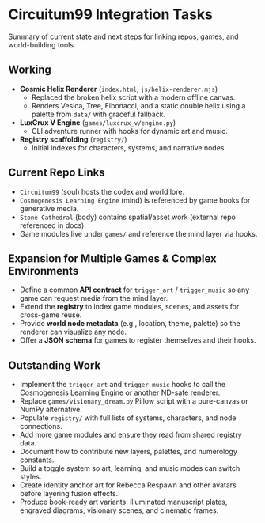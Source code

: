 # Circuitum99 Integration Tasks

Summary of current state and next steps for linking repos, games, and world-building tools.

## Working
- **Cosmic Helix Renderer** (`index.html`, `js/helix-renderer.mjs`)
  - Replaced the broken helix script with a modern offline canvas.
  - Renders Vesica, Tree, Fibonacci, and a static double helix using a palette from `data/` with graceful fallback.
- **LuxCrux V Engine** (`games/luxcrux_v/engine.py`)
  - CLI adventure runner with hooks for dynamic art and music.
- **Registry scaffolding** (`registry/`)
  - Initial indexes for characters, systems, and narrative nodes.

## Current Repo Links
- `Circuitum99` (soul) hosts the codex and world lore.
- `Cosmogenesis Learning Engine` (mind) is referenced by game hooks for generative media.
- `Stone Cathedral` (body) contains spatial/asset work (external repo referenced in docs).
- Game modules live under `games/` and reference the mind layer via hooks.

## Expansion for Multiple Games & Complex Environments
- Define a common **API contract** for `trigger_art` / `trigger_music` so any game can request media from the mind layer.
- Extend the **registry** to index game modules, scenes, and assets for cross-game reuse.
- Provide **world node metadata** (e.g., location, theme, palette) so the renderer can visualize any node.
- Offer a **JSON schema** for games to register themselves and their hooks.

## Outstanding Work
- Implement the `trigger_art` and `trigger_music` hooks to call the Cosmogenesis Learning Engine or another ND-safe renderer.
- Replace `games/visionary_dream.py` Pillow script with a pure-canvas or NumPy alternative.
- Populate `registry/` with full lists of systems, characters, and node connections.
- Add more game modules and ensure they read from shared registry data.
- Document how to contribute new layers, palettes, and numerology constants.
- Build a toggle system so art, learning, and music modes can switch styles.
- Create identity anchor art for Rebecca Respawn and other avatars before layering fusion effects.
- Produce book-ready art variants: illuminated manuscript plates, engraved diagrams, visionary scenes, and cinematic frames.

